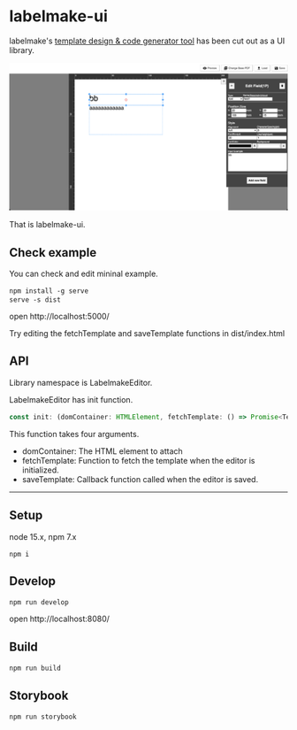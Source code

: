 <!-- TOOD This readme should be rewrite. -->
# labelmake-ui

labelmake's [template design & code generator tool](https://labelmake.jp/javascript-pdf-generator-library/template-design/) has been cut out as a UI library. 

![](./assets/screenShot.png)


That is labelmake-ui.


## Check example

You can check and edit mininal example.

```
npm install -g serve
serve -s dist
```

open http://localhost:5000/

Try editing the fetchTemplate and saveTemplate functions in dist/index.html

## API
<!-- TODO namespace is "NOT" LabelmakeEditor-->
Library namespace is LabelmakeEditor.

LabelmakeEditor has init function.

```ts
const init: (domContainer: HTMLElement, fetchTemplate: () => Promise<Template>, saveTemplate: (template: Template) => Promise<Template>, customHeader?: React.ComponentType<EditorHeaderProp> | undefined) => void
```

This function takes four arguments.
- domContainer: The HTML element to attach
- fetchTemplate: Function to fetch the template when the editor is initialized.
- saveTemplate: Callback function called when the editor is saved.

---

## Setup

node 15.x, npm 7.x

```
npm i
```

## Develop

```
npm run develop
```

open http://localhost:8080/

## Build

```
npm run build
```

## Storybook

```
npm run storybook
```